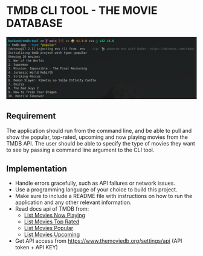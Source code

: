 # TMDB CLI TOOL - THE MOVIE DATABASE

<img src="../assets/tmdb-tool.png" alt="not found img" />

## Requirement

The application should run from the command line, and be able to pull and show the popular, top-rated, upcoming and now playing movies from the TMDB API. The user should be able to specify the type of movies they want to see by passing a command line argument to the CLI tool.

## Implementation

- Handle errors gracefully, such as API failures or network issues.
- Use a programming language of your choice to build this project.
- Make sure to include a README file with instructions on how to run the application and any other relevant information.
- Read docs api of TMDB from:
    - <a href="https://developer.themoviedb.org/reference/movie-now-playing-list">List Movies Now Playing</a>
    - <a href="https://developer.themoviedb.org/reference/movie-top-rated-list">List Movies Top Rated</a>
    - <a href="https://developer.themoviedb.org/reference/movie-popular-list">List Movies Popular</a>
    - <a href="https://developer.themoviedb.org/reference/movie-upcoming-list">List Movies Upcoming</a>
- Get API access from https://www.themoviedb.org/settings/api (API token + API KEY)

